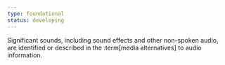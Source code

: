 ```yaml
---
type: foundational
status: developing
---
```


Significant sounds, including sound effects and other non-spoken audio, are identified or described in the :term[media alternatives] to audio information.